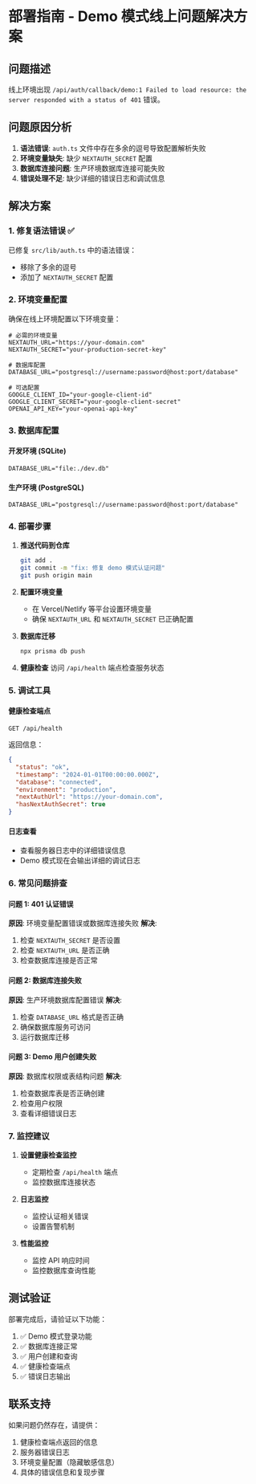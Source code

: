 # 部署指南 - Demo 模式线上问题解决方案

## 问题描述

线上环境出现 `/api/auth/callback/demo:1 Failed to load resource: the server responded with a status of 401` 错误。

## 问题原因分析

1. **语法错误**: `auth.ts` 文件中存在多余的逗号导致配置解析失败
2. **环境变量缺失**: 缺少 `NEXTAUTH_SECRET` 配置
3. **数据库连接问题**: 生产环境数据库连接可能失败
4. **错误处理不足**: 缺少详细的错误日志和调试信息

## 解决方案

### 1. 修复语法错误 ✅

已修复 `src/lib/auth.ts` 中的语法错误：
- 移除了多余的逗号
- 添加了 `NEXTAUTH_SECRET` 配置

### 2. 环境变量配置

确保在线上环境配置以下环境变量：

```env
# 必需的环境变量
NEXTAUTH_URL="https://your-domain.com"
NEXTAUTH_SECRET="your-production-secret-key"

# 数据库配置
DATABASE_URL="postgresql://username:password@host:port/database"

# 可选配置
GOOGLE_CLIENT_ID="your-google-client-id"
GOOGLE_CLIENT_SECRET="your-google-client-secret"
OPENAI_API_KEY="your-openai-api-key"
```

### 3. 数据库配置

#### 开发环境 (SQLite)
```env
DATABASE_URL="file:./dev.db"
```

#### 生产环境 (PostgreSQL)
```env
DATABASE_URL="postgresql://username:password@host:port/database"
```

### 4. 部署步骤

1. **推送代码到仓库**
   ```bash
   git add .
   git commit -m "fix: 修复 demo 模式认证问题"
   git push origin main
   ```

2. **配置环境变量**
   - 在 Vercel/Netlify 等平台设置环境变量
   - 确保 `NEXTAUTH_URL` 和 `NEXTAUTH_SECRET` 已正确配置

3. **数据库迁移**
   ```bash
   npx prisma db push
   ```

4. **健康检查**
   访问 `/api/health` 端点检查服务状态

### 5. 调试工具

#### 健康检查端点
```
GET /api/health
```

返回信息：
```json
{
  "status": "ok",
  "timestamp": "2024-01-01T00:00:00.000Z",
  "database": "connected",
  "environment": "production",
  "nextAuthUrl": "https://your-domain.com",
  "hasNextAuthSecret": true
}
```

#### 日志查看
- 查看服务器日志中的详细错误信息
- Demo 模式现在会输出详细的调试日志

### 6. 常见问题排查

#### 问题 1: 401 认证错误
**原因**: 环境变量配置错误或数据库连接失败
**解决**: 
1. 检查 `NEXTAUTH_SECRET` 是否设置
2. 检查 `NEXTAUTH_URL` 是否正确
3. 检查数据库连接是否正常

#### 问题 2: 数据库连接失败
**原因**: 生产环境数据库配置错误
**解决**:
1. 检查 `DATABASE_URL` 格式是否正确
2. 确保数据库服务可访问
3. 运行数据库迁移

#### 问题 3: Demo 用户创建失败
**原因**: 数据库权限或表结构问题
**解决**:
1. 检查数据库表是否正确创建
2. 检查用户权限
3. 查看详细错误日志

### 7. 监控建议

1. **设置健康检查监控**
   - 定期检查 `/api/health` 端点
   - 监控数据库连接状态

2. **日志监控**
   - 监控认证相关错误
   - 设置告警机制

3. **性能监控**
   - 监控 API 响应时间
   - 监控数据库查询性能

## 测试验证

部署完成后，请验证以下功能：

1. ✅ Demo 模式登录功能
2. ✅ 数据库连接正常
3. ✅ 用户创建和查询
4. ✅ 健康检查端点
5. ✅ 错误日志输出

## 联系支持

如果问题仍然存在，请提供：
1. 健康检查端点返回的信息
2. 服务器错误日志
3. 环境变量配置（隐藏敏感信息）
4. 具体的错误信息和复现步骤
